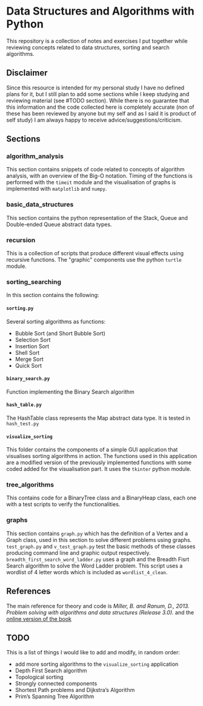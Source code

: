 # Data Structures and Algorithms with Python
This repository is a collection of notes and exercises I put together while reviewing concepts related to data structures, sorting and search algorithms.

## Disclaimer
Since this resource is intended for my personal study I have no defined plans for it, but I still plan to add some sections while I keep studying and reviewing material (see #TODO section).
While there is no guarantee that this information and the code collected here is completely accurate (non of these has been reviewed by anyone but my self and as I said it is product of self study) I am always happy to receive advice/suggestions/criticism.

## Sections
### algorithm_analysis
This section contains snippets of code related to concepts of algorithm analysis, with an overview of the Big-O notation.
Timing of the functions is performed with the `timeit` module and the visualisation of graphs is implemented with `matplotlib` and `numpy`.

### basic_data_structures
This section contains the python representation of the Stack, Queue and Double-ended Queue abstract data types.

### recursion
This is a collection of scripts that produce different visual effects using recursive functions. The "graphic" components use the python `turtle` module.

### sorting_searching
In this section contains the following:
#### `sorting.py`
Several sorting algorithms as functions:
- Bubble Sort (and Short Bubble Sort)
- Selection Sort
- Insertion Sort
- Shell Sort
- Merge Sort
- Quick Sort
#### `binary_search.py`
Function implementing the Binary Search algorithm
#### `hash_table.py`
The HashTable class represents the Map abstract data type. It is tested in `hash_test.py`
#### `visualize_sorting`
This folder contains the components of a simple GUI application that visualises sorting algorithms in action. The functions used in this application are a modified version of the previously implemented functions with some coded added for the visualisation part. It uses the `tkinter` python module.

### tree_algorithms
This contains code for a BinaryTree class and a BinaryHeap class, each one with a test scripts to verify the functionalities.

### graphs
This section contains `graph.py` which has the definition of a Vertex and a Graph class, used in this section to solve different problems using graphs. `test_graph.py` and `v_test_graph.py` test the basic methods of these classes producing command line and graphic output respectively.
`breadth_first_search_word_ladder.py` uses a graph and the Breadth Fisrt Search algorithm to solve the Word Ladder problem. This script uses a wordlist of 4 letter words which is included as `wordlist_4_clean`.

## References
The main reference for theory and code is
_Miller, B. and Ranum, D., 2013. Problem solving with algorithms and data structures (Release 3.0)._
and the [online version of the book](https://runestone.academy/runestone/books/published/pythonds/index.html)

## TODO
This is a list of things I would like to add and modify, in random order:
- add more sorting algorithms to the `visualize_sorting` application
- Depth First Search algorithm
- Topological sorting
- Strongly connected components
- Shortest Path problems and Dijkstra’s Algorithm
- Prim’s Spanning Tree Algorithm
